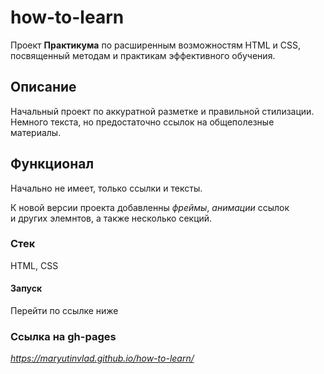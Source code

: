 # how-to-learn
 Проект __Практикума__ по расширенным возможностям HTML и CSS,  
 посвященный методам и практикам эффективного обучения.
 
## Описание
 Начальный проект по аккуратной разметке и правильной стилизации.  
 Немного текста, но предостаточно ссылок на общеполезные  
 материалы.
   
## Функционал  
 Начально не имеет, только ссылки и тексты.
 
 К новой версии проекта добавленны _фреймы_, _анимации_ ссылок  
 и других элемнтов, а также несколько секций.
 
### Стек
  HTML, CSS

#### Запуск 
  Перейти по ссылке ниже

### Ссылка на gh-pages
*https://maryutinvlad.github.io/how-to-learn/*
 
 
